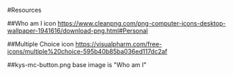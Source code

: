 #Resources

##Who am I icon
https://www.cleanpng.com/png-computer-icons-desktop-wallpaper-1941616/download-png.html#Personal

##Multiple Choice icon
https://visualpharm.com/free-icons/multiple%20choice-595b40b85ba036ed117dc2af

##kys-mc-button.png
base image is "Who am I"